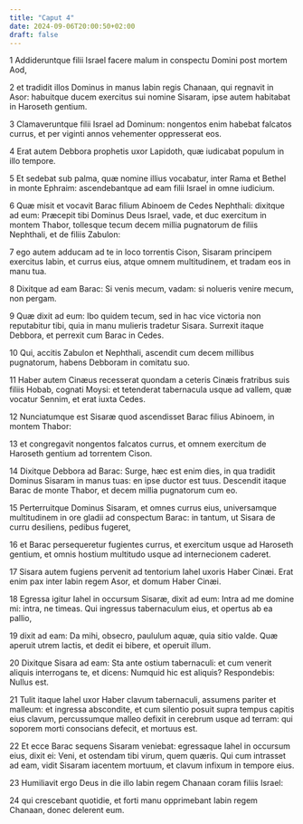 ```yaml
---
title: "Caput 4"
date: 2024-09-06T20:00:50+02:00
draft: false
---
```



1 Addideruntque filii Israel facere malum in conspectu Domini post mortem Aod,

2 et tradidit illos Dominus in manus Iabin regis Chanaan, qui regnavit in Asor: habuitque ducem exercitus sui nomine Sisaram, ipse autem habitabat in Haroseth gentium.

3 Clamaveruntque filii Israel ad Dominum: nongentos enim habebat falcatos currus, et per viginti annos vehementer oppresserat eos.

4 Erat autem Debbora prophetis uxor Lapidoth, quæ iudicabat populum in illo tempore.

5 Et sedebat sub palma, quæ nomine illius vocabatur, inter Rama et Bethel in monte Ephraim: ascendebantque ad eam filii Israel in omne iudicium.

6 Quæ misit et vocavit Barac filium Abinoem de Cedes Nephthali: dixitque ad eum: Præcepit tibi Dominus Deus Israel, vade, et duc exercitum in montem Thabor, tollesque tecum decem millia pugnatorum de filiis Nephthali, et de filiis Zabulon:

7 ego autem adducam ad te in loco torrentis Cison, Sisaram principem exercitus Iabin, et currus eius, atque omnem multitudinem, et tradam eos in manu tua.

8 Dixitque ad eam Barac: Si venis mecum, vadam: si nolueris venire mecum, non pergam.

9 Quæ dixit ad eum: Ibo quidem tecum, sed in hac vice victoria non reputabitur tibi, quia in manu mulieris tradetur Sisara. Surrexit itaque Debbora, et perrexit cum Barac in Cedes.

10 Qui, accitis Zabulon et Nephthali, ascendit cum decem millibus pugnatorum, habens Debboram in comitatu suo.

11 Haber autem Cinæus recesserat quondam a ceteris Cinæis fratribus suis filiis Hobab, cognati Moysi: et tetenderat tabernacula usque ad vallem, quæ vocatur Sennim, et erat iuxta Cedes.

12 Nunciatumque est Sisaræ quod ascendisset Barac filius Abinoem, in montem Thabor:

13 et congregavit nongentos falcatos currus, et omnem exercitum de Haroseth gentium ad torrentem Cison.

14 Dixitque Debbora ad Barac: Surge, hæc est enim dies, in qua tradidit Dominus Sisaram in manus tuas: en ipse ductor est tuus. Descendit itaque Barac de monte Thabor, et decem millia pugnatorum cum eo.

15 Perterruitque Dominus Sisaram, et omnes currus eius, universamque multitudinem in ore gladii ad conspectum Barac: in tantum, ut Sisara de curru desiliens, pedibus fugeret,

16 et Barac persequeretur fugientes currus, et exercitum usque ad Haroseth gentium, et omnis hostium multitudo usque ad internecionem caderet.

17 Sisara autem fugiens pervenit ad tentorium Iahel uxoris Haber Cinæi. Erat enim pax inter Iabin regem Asor, et domum Haber Cinæi.

18 Egressa igitur Iahel in occursum Sisaræ, dixit ad eum: Intra ad me domine mi: intra, ne timeas. Qui ingressus tabernaculum eius, et opertus ab ea pallio,

19 dixit ad eam: Da mihi, obsecro, paululum aquæ, quia sitio valde. Quæ aperuit utrem lactis, et dedit ei bibere, et operuit illum.

20 Dixitque Sisara ad eam: Sta ante ostium tabernaculi: et cum venerit aliquis interrogans te, et dicens: Numquid hic est aliquis? Respondebis: Nullus est.

21 Tulit itaque Iahel uxor Haber clavum tabernaculi, assumens pariter et malleum: et ingressa abscondite, et cum silentio posuit supra tempus capitis eius clavum, percussumque malleo defixit in cerebrum usque ad terram: qui soporem morti consocians defecit, et mortuus est.

22 Et ecce Barac sequens Sisaram veniebat: egressaque Iahel in occursum eius, dixit ei: Veni, et ostendam tibi virum, quem quæris. Qui cum intrasset ad eam, vidit Sisaram iacentem mortuum, et clavum infixum in tempore eius.

23 Humiliavit ergo Deus in die illo Iabin regem Chanaan coram filiis Israel:

24 qui crescebant quotidie, et forti manu opprimebant Iabin regem Chanaan, donec delerent eum.

